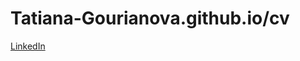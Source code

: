 # Tatiana-Gourianova.github.io/cv
<a href=https://www.linkedin.com/in/tatiana-gourianova/>LinkedIn</a>
